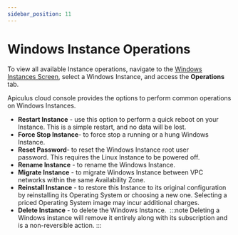 ```yaml
---
sidebar_position: 11
---
```

# Windows Instance Operations

To view all available Instance operations, navigate to the [Windows Instances Screen](AboutWindowsInstances), select a Windows Instance, and access the **Operations** tab.

Apiculus cloud console provides the options to perform common operations on Windows Instances.

- **Restart Instance** - use this option to perform a quick reboot on your Instance. This is a simple restart, and no data will be lost.
- **Force Stop Instance**- to force stop a running or a hung Windows Instance.
- **Reset Password**- to reset the Windows Instance root user password. This requires the Linux Instance to be powered off.
- **Rename Instance** - to rename the Windows Instance.
- **Migrate Instance** - to migrate Windows Instance between VPC networks within the same Availability Zone.
- **Reinstall Instance** - to restore this Instance to its original configuration by reinstalling its Operating System or choosing a new one. Selecting a priced Operating System image may incur additional charges.
- **Delete Instance** - to delete the Windows Instance. 
	:::note 
	Deleting a Windows instance will remove it entirely along with its subscription and is a non-reversible action.
	:::





